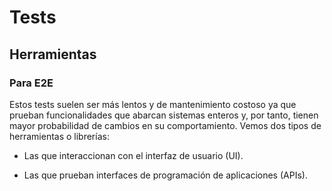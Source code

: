 # Tests

## Herramientas

### Para E2E

Estos tests suelen ser más lentos y de mantenimiento costoso ya que prueban funcionalidades que abarcan sistemas enteros y, por tanto, tienen mayor probabilidad de cambios en su comportamiento. Vemos dos tipos de herramientas o librerías: 

- Las que interaccionan con el interfaz de usuario (UI).

- Las que prueban interfaces de programación de aplicaciones (APIs).